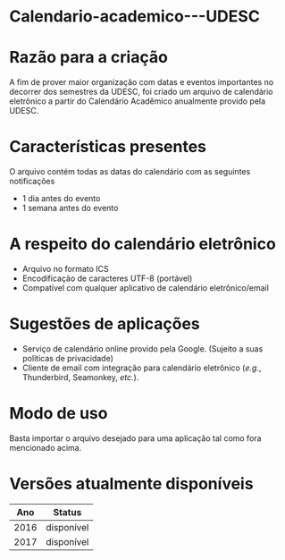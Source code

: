# Calendario-academico---UDESC

# Razão para a criação  
A fim de prover maior organização com datas e eventos importantes no decorrer dos semestres da UDESC, foi criado um arquivo de calendário eletrônico a partir do Calendário Acadêmico anualmente provido pela UDESC. 

# Características presentes
O arquivo contém todas as datas do calendário com as seguintes notificações  
- 1 dia antes do evento  
- 1 semana antes do evento  

# A respeito do calendário eletrônico  
- Arquivo no formato ICS  
- Encodificação de caracteres UTF-8 (portável)  
- Compatível com qualquer aplicativo de calendário eletrônico/email  

# Sugestões de aplicações
- Serviço de calendário online provido pela Google. (Sujeito a suas políticas de privacidade)  
- Cliente de email com integração para calendário eletrônico (_e.g._, Thunderbird, Seamonkey, _etc._).  

# Modo de uso
Basta importar o arquivo desejado para uma aplicação tal como fora mencionado acima.  

# Versões atualmente disponíveis 
|  Ano  | Status     |
| :---: | :---:      |
| 2016  | disponível |
| 2017  | disponível |
